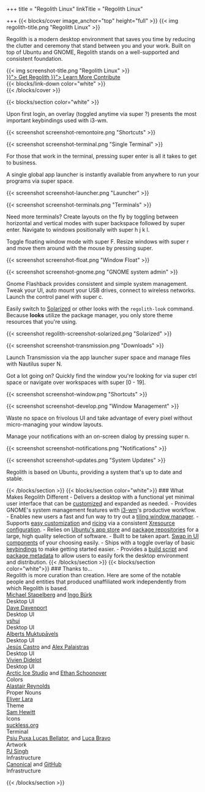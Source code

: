 +++
title = "Regolith Linux"
linkTitle = "Regolith Linux"

+++
{{< blocks/cover image_anchor="top" height="full" >}}
{{< img regolith-title.png "Regolith Linux" >}}

<p class="lead m-5">Regolith is a modern desktop environment that saves you time by reducing the clutter and ceremony that stand between you and your work. Built on top of Ubuntu and GNOME, Regolith stands on a well-supported and consistent foundation.</p>

<div class="row">
  <div class="col-sm-8">{{< img screenshot-title.png "Regolith Linux" >}}</div>
  <div class="col-sm-4">
    <div class="mx-auto">
    <a class="btn btn-lg btn-secondary mr-3 mb-4" href="{{< relref "/download" >}}">
      Get Regolith <i class="fas fa-cloud-download-alt ml-2 "></i>
    </a>
    <a class="btn btn-lg btn-primary mr-3 mb-4" href="{{< relref "/docs" >}}">
      Learn More <i class="fas fa-book-reader ml-2"></i>
    </a>
    <a class="btn btn-lg btn-success mr-3 mb-4" href="https://opencollective.com/regolith/donate">
      Contribute <i class="fas fa-piggy-bank ml-2"></i>
    </a>
</div>
</div>
    <div class="mx-auto mt-5 pt-5">
      {{< blocks/link-down color="white" >}}
  </div>
{{< /blocks/cover >}}

{{< blocks/section color="white" >}}
<div class="container">
  <div class="row pb-5">
    <div class="col d-flex my-auto border rounded p-3">
      <p>Upon first login, an overlay (toggled anytime via <span class="text-nowrap"><span class="badge badge-warning">super</span> <span class="badge badge-warning">?</span></span>) presents the most important keybindings used with i3-wm.</p>
    </div>
    <div class="col d-flex mt-3">
      <p>{{< screenshot screenshot-remontoire.png "Shortcuts" >}}</p>
    </div>
    <div class="row pb-5 pt-5">
      <div class="col">
        <p>{{< screenshot screenshot-terminal.png "Single Terminal" >}}</p>
      </div>
      <div class="col my-auto border rounded p-3">
        <p>For those that work in the terminal, pressing <span class="text-nowrap"><span class="badge badge-warning">super</span> <span class="badge badge-warning">enter</span></span> is all it takes to get to business.</p>
      </div>
    </div>
    <div class="row pb-5 pt-5">
      <div class="col my-auto border rounded p-3">
        <p>A single global app launcher is instantly available from anywhere to run your programs via <span class="text-nowrap"><span class="badge badge-warning">super</span> <span class="badge badge-warning">space</span></span>.</p>
      </div>
      <div class="col mt-3">
        <p>{{< screenshot screenshot-launcher.png "Launcher" >}}</p>
      </div>
    </div>
    <div class="row pb-5">
      <div class="col d-flex">
        <p>{{< screenshot screenshot-terminals.png "Terminals" >}}</p>
      </div>
      <div class="col d-flex my-auto border rounded p-3">
        <p>Need more terminals?  Create layouts on the fly by toggling between horizontal and vertical modes with <span class="text-nowrap"><span class="badge badge-warning">super</span> <span class="badge badge-warning">backspace</span></span> followed by <span class="text-nowrap"><span class="badge badge-warning">super</span> <span class="badge badge-warning">enter</span></span>.  Navigate to windows positionally with <span class="text-nowrap"><span class="badge badge-warning">super</span> <span class="badge badge-warning">h</span> <span class="badge badge-warning">j</span> <span class="badge badge-warning">k</span> <span class="badge badge-warning">l</span></span>.</p>
      </div>
    </div>
    <div class="row pb-5">
      <div class="col d-flex my-auto border rounded p-3">
        <p>Toggle floating window mode with <span class="text-nowrap"><span class="badge badge-warning">super</span> <span class="badge badge-warning">F</span></span>.  Resize windows with <span class="text-nowrap"><span class="badge badge-warning">super</span> <span class="badge badge-warning">r</span></span> and move them around with the mouse by pressing <span class="badge badge-warning">super</span>.</p>
      </div>
      <div class="col d-flex mt-3">
        <p>{{< screenshot screenshot-float.png "Window Float" >}}</p>
      </div>
    </div>
    <div class="row pb-5">
      <div class="col d-flexr">
        <p>{{< screenshot screenshot-gnome.png "GNOME system admin" >}}</p>
      </div>
      <div class="col d-flex my-auto border rounded p-3">
        <p>Gnome Flashback provides consistent and simple system management. Tweak your UI, auto mount your USB drives, connect to wireless networks. Launch the control panel with <span class="text-nowrap"><span class="badge badge-warning">super</span> <span class="badge badge-warning">c</span></span>.</p>
      </div>
    </div>
    <div class="row pb-5">
      <div class="col d-flex my-auto border rounded p-3">
        <p>Easily switch to <a href="https://ethanschoonover.com/solarized">Solarized</a> or other looks with the <code>regolith-look</code> command. Because <b>looks</b> utilize the package manager, you only store theme resources that you're using.</p>
      </div>
      <div class="col d-flex mt-3">
        <p>{{< screenshot regolith-screenshot-solarized.png "Solarized" >}}</p>
      </div>
    </div>
    <div class="row pb-5">
      <div class="col d-flex">
        <p>{{< screenshot screenshot-transmission.png "Downloads" >}}</p>
      </div>
      <div class="col d-flex my-auto border rounded p-3">
        <p>Launch Transmission via the app launcher <span class="text-nowrap"><span class="badge badge-warning">super</span> <span class="badge badge-warning">space</span></span> and manage files with Nautilus <span class="text-nowrap"><span class="badge badge-warning">super</span> <span class="badge badge-warning">N</span></span>.</p>
      </div>
    </div>
    <div class="row pb-5">
      <div class="col d-flex my-auto border rounded p-3">
        <p>Got a lot going on?  Quickly find the window you're looking for via <span class="text-nowrap"><span class="badge badge-warning">super</span> <span class="badge badge-warning">ctrl</span> <span class="badge badge-warning">space</span></span> or navigate over workspaces with <span class="text-nowrap"><span class="badge badge-warning">super</span> <span class="badge badge-warning">[0 - 19]</span></span>.</p>
      </div>
      <div class="col d-flex mt-3">
        <p>{{< screenshot screenshot-window.png "Shortcuts" >}}</p>
      </div>
    </div>
    <div class="row pb-5">
      <div class="col d-flex">
        <p>{{< screenshot screenshot-develop.png "Window Management" >}}</p>
      </div>
      <div class="col d-flex my-auto border rounded p-3">
        <p>Waste no space on frivolous UI and take advantage of every pixel without micro-managing your window layouts.</p>
      </div>
    </div>
    <div class="row pb-5">
      <div class="col d-flex my-auto border rounded p-3">
        <p>Manage your notifications with an on-screen dialog by pressing <span class="text-nowrap"><span class="badge badge-warning">super</span> <span class="badge badge-warning">n</span></span>.</p>
      </div>
      <div class="col d-flex p-3">
        <p>{{< screenshot screenshot-notifications.png "Notifications" >}}</p>
      </div>
    </div>
    <div class="row pb-5">
      <div class="col d-flex">
        <p>{{< screenshot screenshot-updates.png "System Updates" >}}</p>
      </div>
      <div class="col d-flex my-auto border rounded p-3">
        <p>Regolith is based on Ubuntu, providing a system that's up to date and stable.</p>
      </div>
    </div>
  </div>
</div>
{{< /blocks/section >}}
{{< blocks/section color="white">}}
### <i class="fas fa-info-circle pr-3"></i>What Makes Regolith Different
- Delivers a desktop with a functional yet minimal user interface that can be <a href="docs/customize/">customized</a> and expanded as needed.
- Provides GNOME's system management features with <a href="https://i3wm.org/">i3-wm</a>'s productive workflow.
- Enables new users a fast and fun way to try out a <a href="https://opensource.com/article/18/8/i3-tiling-window-manager">tiling window manager</a>.
- Supports <a href="https://github.com/regolith-linux/regolith-desktop/wiki/Customize">easy customization</a> and <a href="https://www.reddit.com/r/unixporn">ricing</a> via a consistent <a href="https://github.com/regolith-linux/regolith-styles/blob/master/Xresources/root">Xresource configuration</a>.
- Relies on <a href="https://snapcraft.io/store">Ubuntu's app store</a> and <a href="https://packages.ubuntu.com/">package repositories</a> for a large, high quality selection of software.
- Built to be taken apart. <a href="docs/customize/components/">Swap in UI components</a> of your choosing easily.
- Ships with a toggle overlay of basic <a href="docs/reference/keybindings/">keybindings</a> to make getting started easier.
- Provides a <a href="https://github.com/regolith-linux/regolith-builder/blob/master/build.sh">build script</a> and <a href="https://github.com/regolith-linux/regolith-builder/blob/master/package-model-R1.3.json">package metadata</a> to allow users to easily fork the desktop environment and distribution.
{{< /blocks/section >}}
{{< blocks/section color="white">}}
### <i class="fas fa-user-friends pr-3"></i>Thanks to...
<div class="container-fluid">
  <div class="row pl-0 align-items-center">
    <div class="col-5 col-md-0">
      Regolith is more curation than creation.  Here are some of the notable people and entities that produced unaffiliated work independently from which Regolith is based.
    </div>
    <div class="col-6 border rounded p-3">
      <div class="container">
        <div class="row">
          <div class="col-lg"><a href="https://i3wm.org">Michael Stapelberg</a> and <a href="https://github.com/Airblader/i3">Ingo Bürk</a></div>
          <div class="col-sm">Desktop UI</div>
        </div>
        <div class="row">
          <div class="col-lg"><a href="https://github.com/davatorium/rofi">Dave Davenport</a></div>
          <div class="col-sm">Desktop UI</div>
        </div>
        <div class="row">
          <div class="col-lg"><a href="https://github.com/yshui/compton">yshui</a></div>
          <div class="col-sm">Desktop UI</div>
        </div>
        <div class="row">
          <div class="col-lg"><a href="https://wiki.gnome.org/Projects/GnomeFlashback">Alberts Muktupāvels</a></div>
          <div class="col-sm">Desktop UI</div>
        </div>
        <div class="row">
          <div class="col-lg"><a href="https://github.com/jcstr">Jesús Castro</a> and <a href="https://github.com/deuill">Alex Palaistras</a></div>
          <div class="col-sm">Desktop UI</div>
        </div>
        <div class="row">
          <div class="col-lg"><a href="https://github.com/vivien/i3blocks">Vivien Didelot</a></div>
          <div class="col-sm">Desktop UI</div>
        </div>
        <div class="row">
          <div class="col-lg"><a href="https://github.com/arcticicestudio">Arctic Ice Studio</a> and <a href="https://ethanschoonover.com/solarized/">Ethan Schoonover</a></div>
          <div class="col-sm">Colors</div>
        </div>
        <div class="row">
          <div class="col-lg"><a href="http://www.alastairreynolds.com/">Alastair Reynolds</a></div>
          <div class="col-sm">Proper Nouns</div>
        </div>
        <div class="row">
          <div class="col-lg"><a href="https://github.com/EliverLara/Nordic">Eliver Lara</a></div>
          <div class="col-sm">Theme</div>
        </div>
        <div class="row">
          <div class="col-lg"><a href="https://snwh.org/paper">Sam Hewitt</a></div>
          <div class="col-sm">Icons</div>
        </div>
        <div class="row">
          <div class="col-lg"><a href="https://st.suckless.org">suckless.org</a></div>
          <div class="col-sm">Terminal</div>
        </div>
        <div class="row">
          <div class="col-lg"><a href="http://wallpaper-site.webflow.io/">Psiu Puxa</a>,<a href="https://unsplash.com/photos/C0OD8OM-oM0">Lucas Bellator</a>, and <a href="https://unsplash.com/photos/xnqVGsbXgV4">Luca Bravo</a></div>
          <div class="col-sm">Artwork</div>
        </div>
        <div class="row">
          <div class="col-lg"><a href="https://launchpad.net/cubic">PJ Singh</a></div>
          <div class="col-sm">Infrastructure</div>
        </div>
        <div class="row">
          <div class="col-lg"><a href="https://canonical.com">Canonical</a> and <a href="https://github.com">GitHub</a></div>
          <div class="col-sm">Infrastructure</div>
        </div>
      </div>
    </div>
  </div>
</div>

{{< /blocks/section >}}